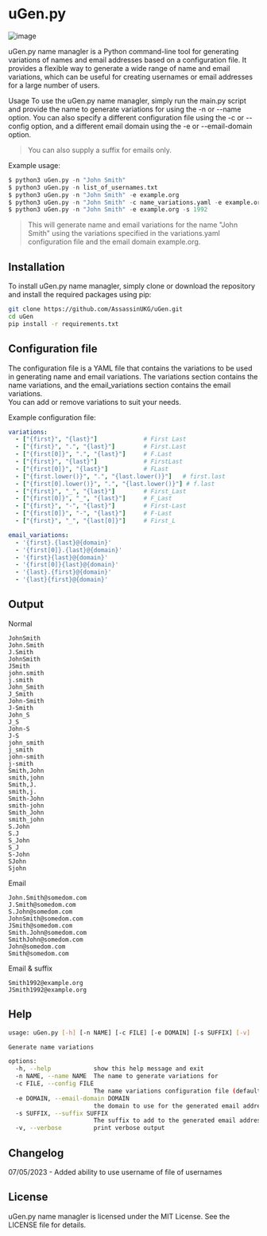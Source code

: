 # uGen.py

![image](https://user-images.githubusercontent.com/5285547/236194670-dcfd8f1a-0109-4c9b-a2f8-86444f55c275.png)

uGen.py name managler is a Python command-line tool for generating variations of names and email addresses based on a configuration file. It provides a flexible way to generate a wide range of name and email variations, which can be useful for creating usernames or email addresses for a large number of users.

Usage
To use the uGen.py name managler, simply run the main.py script and provide the name to generate variations for using the -n or --name option. You can also specify a different configuration file using the -c or --config option, and a different email domain using the -e or --email-domain option. 
> You can also supply a suffix for emails only. 

Example usage:

```python
$ python3 uGen.py -n "John Smith"
$ python3 uGen.py -n list_of_usernames.txt
$ python3 uGen.py -n "John Smith" -e example.org
$ python3 uGen.py -n "John Smith" -c name_variations.yaml -e example.org
$ python3 uGen.py -n "John Smith" -e example.org -s 1992
```
>This will generate name and email variations for the name "John Smith" using the variations specified in the variations.yaml configuration file and the email domain example.org.

## Installation
To install uGen.py name managler, simply clone or download the repository and install the required packages using pip:

```bash
git clone https://github.com/AssassinUKG/uGen.git
cd uGen
pip install -r requirements.txt
```

## Configuration file
The configuration file is a YAML file that contains the variations to be used in generating name and email variations. The variations section contains the name variations, and the email_variations section contains the email variations.  
You can add or remove variations to suit your needs.

Example configuration file:

```yaml
variations:
  - ["{first}", "{last}"]             # First Last
  - ["{first}", ".", "{last}"]        # First.Last
  - ["{first[0]}", ".", "{last}"]     # F.Last
  - ["{first}", "{last}"]             # FirstLast
  - ["{first[0]}", "{last}"]          # FLast
  - ["{first.lower()}", ".", "{last.lower()}"]   # first.last
  - ["{first[0].lower()}", ".", "{last.lower()}"] # f.last
  - ["{first}", "_", "{last}"]        # First_Last
  - ["{first[0]}", "_", "{last}"]     # F_Last
  - ["{first}", "-", "{last}"]        # First-Last
  - ["{first[0]}", "-", "{last}"]     # F-Last
  - ["{first}", "_", "{last[0]}"]     # First_L

email_variations:
  - '{first}.{last}@{domain}'
  - '{first[0]}.{last}@{domain}'
  - '{first}{last}@{domain}'
  - '{first[0]}{last}@{domain}'
  - '{last}.{first}@{domain}'
  - '{last}{first}@{domain}'
```

## Output
Normal
```
JohnSmith
John.Smith
J.Smith
JohnSmith
JSmith
john.smith
j.smith
John_Smith
J_Smith
John-Smith
J-Smith
John_S
J_S
John-S
J-S
john_smith
j_smith
john-smith
j-smith
Smith,John
smith,john
Smith,J.
smith,j.
Smith-John
smith-john
Smith_John
smith_john
S.John
S.J
S_John
S_J
S-John
SJohn
Sjohn
```
Email
```
John.Smith@somedom.com
J.Smith@somedom.com
S.John@somedom.com
JohnSmith@somedom.com
JSmith@somedom.com
Smith.John@somedom.com
SmithJohn@somedom.com
John@somedom.com
Smith@somedom.com
```
Email & suffix
```
Smith1992@example.org
JSmith1992@example.org
```

## Help

```sh
usage: uGen.py [-h] [-n NAME] [-c FILE] [-e DOMAIN] [-s SUFFIX] [-v]

Generate name variations

options:
  -h, --help            show this help message and exit
  -n NAME, --name NAME  The name to generate variations for
  -c FILE, --config FILE
                        The name variations configuration file (default: name_variations.yaml)
  -e DOMAIN, --email-domain DOMAIN
                        the domain to use for the generated email addresses (default: example.com)
  -s SUFFIX, --suffix SUFFIX
                        The suffix to add to the generated email addresses (default: )
  -v, --verbose         print verbose output
```

## Changelog

07/05/2023 - Added ability to use username of file of usernames

## License
uGen.py name managler is licensed under the MIT License. See the LICENSE file for details.
